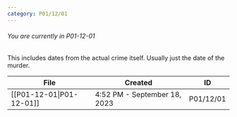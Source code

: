 ```yaml
---
category: P01/12/01
---
```

###### You are currently in P01-12-01

This includes dates from the actual crime itself. Usually just the date of the murder.

| File                                                                                                  | Created                      | ID        |
| ----------------------------------------------------------------------------------------------------- | ---------------------------- | --------- |
| [[P01-12-01\|P01-12-01]] | 4:52 PM - September 18, 2023 | P01/12/01 |


